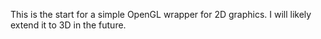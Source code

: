 This is the start for a simple OpenGL wrapper for 2D graphics. I will likely extend it to 3D in the future.